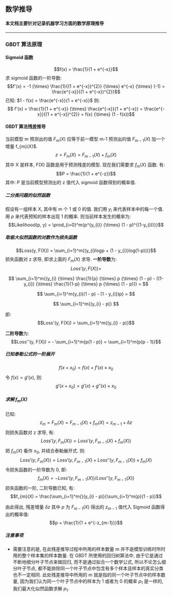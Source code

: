 ## 数学推导
#### 本文档主要针对记录机器学习方面的数学原理推导

* * *
### GBDT 算法原理
#### Sigmoid 函数
$$f(x) = \frac{1}{1 + e^{-x}}$$
求 sigmoid 函数的一阶导数:
$$f'(x) = -1 {\times} \frac{1}{(1 + e^{-x})^{2}} {\times} e^{-x} {\times} (-1) = \frac{e^{-x}}{(1 + e^{-x})^{2}}$$
已知: $1 - f(x) = \frac{e^{-x}}{1 + e^{-x}}$
则:
$$ f'(x) =  \frac{1}{1 + e^{-x}} {\times} \frac{e^{-x}}{1 + e^{-x}} = \frac{e^{-x}}{(1 + e^{-x})^{2}} = f(x) {\times} (1 - f(x))$$

#### GBDT 算法残差推导
当前模型 m 预测出的值 $F_{m}(X)$ 应等于前一模型 m-1 预测出的值 $F_{m-1}(X)$ 加一个增量 f_{m}(X)$.
$$z = F_{m}(X) = F_{m-1}(X) + f_{m}(X)$$
其中 X 是样本, F(X) 函数是用于预测残差的模型.
现在我们需要求 $f_{m}(X)$ 函数.
有:
$$P = \frac{1}{1 + e^{-z}}$$
其中: P 是当前模型预测出的 z 值代入 sigmoid 函数得到的概率值.
##### 二分类问题的似然函数
假设有一组样本 X, 其中有 m 个 1 或 0 的值. 我们用 $y_{i}$ 来代表样本中的每一个值. 用 $p$ 来代表预知的样本出现 1 的概率. 则当前样本发生的概率为:
$$Likelihood(p, y) =
\prod_{i=0}^m{p^{y_{i}} {\times} (1 - p)^{(1-y_{i})}}$$

##### 取极大似然函数的对数作为损失函数
$$Loss(y, F(X)) =
\sum_{i=1}^m{(y_{i}logp + (1 - y_{i})log(1-p)))}$$
损失函数对 z 求导, 即求上面的 $F_{m}(X)$ 求导.
**一阶导数**为:
$$
Loss'(y, F(X)) =
$$

$$
\sum_{i=1}^m{(y_{i} {\times} \frac{1}{p} {\times} p {\times} (1 - p) - ((1-y_{i}) {\times} \frac{1}{1-p} {\times} p {\times} (1 - p))} =
$$

$$
\sum_{i=1}^m{y_{i}(1 - p) - (1 - y_{i})p} =
$$

$$
\sum_{i=1}^m{(y_{i} - p)}
$$

即:
$$Loss'(y, F(X)) = \sum_{i=1}^m{(y_{i} - p)}$$

**二阶导数**为:
$$Loss''(y, F(X)) = - \sum_{i=1}^m{p(1 - p)} = \sum_{i=1}^m{p(p - 1)}$$

##### 已知泰勒公式的一阶展开
$$f(x + x_{0}) = f(x) + f'(x) {\times} x_{0}$$
令 $f(x) = g'(x)$, 则:
$$g'(x + x_{0}) = g'(x) + g''(x) {\times} x_{0}$$

##### 求解 $f_{m}(X)$
已知:
$$z_{m} = F_{m}(X) = F_{m-1}(X) + f_{m}(X) = z_{m-1} + {\delta}z$$
则损失函数对 z 求导, 有:
$$Loss'(y, F_{m}(X)) = Loss'(y, F_{m-1}(X) + f_{m}(X))$$
把 $f_{m}(X)$ 看作 $x_{0}$, 并结合泰勒展开式. 则:
$$Loss'(y, F_{m}(X)) = Loss'(y, F_{m-1}(X) +  Loss''(y, F_{m-1}(X)) {\times} f_{m}(X)$$
令损失函数的一阶导数为 0, 即:
$$f_{m}(X) = - Loss'(y, F_{m-1}(X)) / Loss''(y, F_{m-1}(X))$$
损失函数的一阶, 二阶导数已知, 有:
$$f_{m}(X) = \frac{\sum_{i=1}^m{}(y_{i} - p)}{\sum_{i=1}^m{p}(1 - p)}$$

由此得出, 残差增量 ${\delta}z$
其中 $p$ 为 $F_{m-1}(X)$ 得出的 $z_{m-1}$ 值代入 Sigmoid 函数得出的概率值:
$$p = \frac{1}{1 + e^{-z_{m-1}}}$$

##### 注意事项
* 需要注意的是, 在此残差推导过程中所用的样本数量 m 并不是模型训练时所时用的整个样本集的样本数量.
在 GBDT 所使用的回归树算法中, 由于它是通过不断地细分叶子节点来做回归, 而不是通过拟合一个数学公式, 所以不论怎么细分叶子节点, 都不能排除同一个叶子节点中包含有多个样本且样本的真实分类也不一定相同.
此处残差推导中所用的 m 就是指的同一个叶子节点中的样本数量, 因为我们认为同一个叶子节点中的样本为 1 或者为 0 的概率 $p_{1}$ 是一样的, 我们最大化似然函数求解 $p_{1}$.



